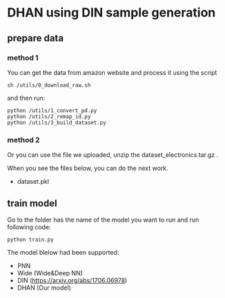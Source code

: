 # DHAN using DIN sample generation
## prepare data
### method 1
You can get the data from amazon website and process it using the script
```
sh /utils/0_download_raw.sh
```
and then run:
```
python /utils/1_convert_pd.py
python /utils/2_remap_id.py
python /utils/3_build_dataset.py
```
### method 2
Or you can use the file we uploaded, unzip the dataset_electronics.tar.gz .

When you see the files below, you can do the next work.

* dataset.pkl

## train model
Go to the folder has the name of the model you want to run and run following code:
```
python train.py
```
The model blelow had been supported:

* PNN
* Wide (Wide&Deep NN)
* DIN (https://arxiv.org/abs/1706.06978)
* DHAN (Our model)
